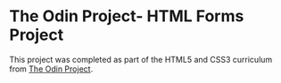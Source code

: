 # The Odin Project- HTML Forms Project

This project was completed as part of the HTML5 and CSS3 curriculum from [The Odin Project](https://www.theodinproject.com/courses/html5-and-css3/lessons/html-forms).